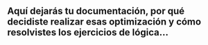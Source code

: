 ## Aquí dejarás tu documentación, por qué decidiste realizar esas optimización y cómo resolvistes los ejercicios de lógica...
